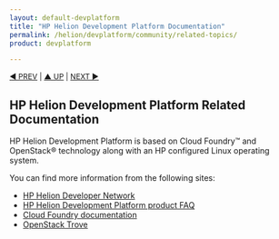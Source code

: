 ```yaml
---
layout: default-devplatform
title: "HP Helion Development Platform Documentation"
permalink: /helion/devplatform/community/related-topics/
product: devplatform

---
```

<!--UNDER REVISION-->

<p style="font-size: small;"> <a href="/helion/devplatform/community/install-dev-platform/">&#9664; PREV</a> | <a href="/helion/devplatform/">&#9650; UP</a> | <a href="/als/v1/">NEXT &#9654;</a> </p>


## HP Helion Development Platform Related Documentation

HP Helion Development Platform is based on Cloud Foundry&trade; and OpenStack&reg; technology along with an HP configured Linux operating system. 

You can find more information from the following sites:

- [HP Helion Developer Network](https://dev.hpcloud.com)
- [HP Helion Development Platform product FAQ](/helion/devplatform/faq-ce/)
- [Cloud Foundry documentation](http://docs.cloudfoundry.org/)
- [OpenStack Trove](https://wiki.openstack.org/wiki/Trove)


